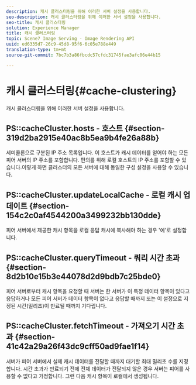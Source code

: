 ```yaml
---
description: 캐시 클러스터링을 위해 이러한 서버 설정을 사용합니다.
seo-description: 캐시 클러스터링을 위해 이러한 서버 설정을 사용합니다.
seo-title: 캐시 클러스터링
solution: Experience Manager
title: 캐시 클러스터링
topic: Scene7 Image Serving - Image Rendering API
uuid: ed6335d7-26c9-45d8-95f6-6c05e788e449
translation-type: tm+mt
source-git-commit: 7bc7b3a86fbcdc57cfdc31745fae3afc06e44b15

---
```



# 캐시 클러스터링{#cache-clustering}

캐시 클러스터링을 위해 이러한 서버 설정을 사용합니다.

## PS::cacheCluster.hosts - 호스트 {#section-319d2ba2915e40ac8b5ea9b4fe26a88b}

세미콜론으로 구분된 IP 주소 목록입니다. 이 호스트가 캐시 데이터를 얻어야 하는 모든 피어 서버의 IP 주소를 포함합니다. 편의를 위해 로컬 호스트의 IP 주소를 포함할 수 있습니다.이렇게 하면 클러스터의 모든 서버에 대해 동일한 구성 설정을 사용할 수 있습니다.

## PS::cacheCluster.updateLocalCache - 로컬 캐시 업데이트 {#section-154c2c0af4544200a3499232bb130dde}

피어 서버에서 제공한 캐시 항목을 로컬 응답 캐시에 복사해야 하는 경우 &#39;예&#39;로 설정합니다.

## PS::cacheCluster.queryTimeout - 쿼리 시간 초과 {#section-8d2b10e15b3e44078d2d9bdb7c25bde0}

피어 서버로부터 캐시 항목을 요청할 때 서버는 한 서버가 이 특정 데이터 항목이 있다고 응답하거나 모든 피어 서버가 데이터 항목이 없다고 응답할 때까지 또는 이 설정으로 지정된 시간(밀리초)이 만료될 때까지 기다립니다.

## PS::cacheCluster.fetchTimeout - 가져오기 시간 초과 {#section-41c42a29a26f43dc9cff50ad9fae1f14}

서버가 피어 서버에서 실제 캐시 데이터를 전달할 때까지 대기할 최대 밀리초 수를 지정합니다. 시간 초과가 만료되기 전에 전체 데이터가 전달되지 않은 경우 서버는 피어를 사용할 수 없다고 가정합니다. 그런 다음 캐시 항목이 로컬에서 생성됩니다.
